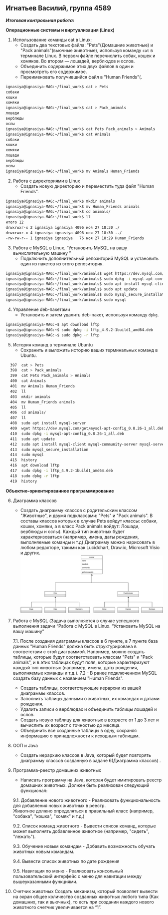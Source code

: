 ## Игнатьев Василий, группа 4589

***Итоговая контрольная работа:***

**Операционные системы и виртуализация (Linux)**

1. Использование команды cat в Linux:
   - Создать два текстовых файла: "Pets"(Домашние животные) и "Pack animals"(вьючные животные), используя команду `cat` в терминале Linux. В первом файле перечислить собак, кошек и хомяков. Во втором — лошадей, верблюдов и ослов.
   - Объединить содержимое этих двух файлов в один и просмотреть его содержимое.
   - Переименовать получившийся файл в "Human Friends"(.
````bash
ignasiya@ignasiya-MAG:~/final_work$ cat > Pets
собаки
кошки
хомяки
ignasiya@ignasiya-MAG:~/final_work$ cat > Pack_animals
лошади
верблюды
ослы
ignasiya@ignasiya-MAG:~/final_work$ cat Pets Pack_animals > Animals
ignasiya@ignasiya-MAG:~/final_work$ cat Animals
собаки
кошки
хомяки
лошади
верблюды
ослы
ignasiya@ignasiya-MAG:~/final_work$ mv Animals Human_Friends
````
2. Работа с директориями в Linux
   - Создать новую директорию и переместить туда файл "Human Friends".
````bash
ignasiya@ignasiya-MAG:~/final_work$ mkdir animals
ignasiya@ignasiya-MAG:~/final_work$ mv Human_Friends animals
ignasiya@ignasiya-MAG:~/final_work$ cd animals/
ignasiya@ignasiya-MAG:~/final_work$ ll
итого 12
drwxrwxr-x 2 ignasiya ignasiya 4096 ноя 27 18:30 ./
drwxrwxr-x 4 ignasiya ignasiya 4096 ноя 27 18:30 ../
-rw-rw-r-- 1 ignasiya ignasiya   76 ноя 27 18:29 Human_Friends
````
3. Работа с MySQL в Linux. “Установить MySQL на вашу вычислительную машину ”
   - Подключить дополнительный репозиторий MySQL и установить один из пакетов из этого репозитория.
````bash
ignasiya@ignasiya-MAG:~/final_work/animals$ wget https://dev.mysql.com/get/mysql-apt-config_0.8.26-1_all.deb
ignasiya@ignasiya-MAG:~/final_work/animals$ sudo dpkg -i mysql-apt-config_0.8.26-1_all.deb
ignasiya@ignasiya-MAG:~/final_work/animals$ sudo apt install mysql-client mysql-community-server mysql-server
ignasiya@ignasiya-MAG:~/final_work/animals$ sudo apt update
ignasiya@ignasiya-MAG:~/final_work/animals$ sudo mysql_secure_installation
ignasiya@ignasiya-MAG:~/final_work/animals$ sudo mysql
````
4. Управление deb-пакетами
   - Установить и затем удалить deb-пакет, используя команду `dpkg`.
````bash
ignasiya@ignasiya-MAG:~$ apt download lftp
ignasiya@ignasiya-MAG:~$ sudo dpkg -i lftp_4.9.2-1build1_amd64.deb
ignasiya@ignasiya-MAG:~$ sudo dpkg -r lftp
````
5. История команд в терминале Ubuntu
   - Сохранить и выложить историю ваших терминальных команд в Ubuntu.
````bash
  397  cat > Pets
  398  cat > Pack_animals
  399  cat Pets Pack_animals > Animals
  400  cat Animals 
  401  mv Animals Human_Friends
  402  ll
  403  mkdir animals
  404  mv Human_Friends animals
  405  ll
  406  cd animals/
  407  ll
  408  sudo apt install mysql-server
  409  wget https://dev.mysql.com/get/mysql-apt-config_0.8.26-1_all.deb
  410  sudo dpkg -i mysql-apt-config_0.8.26-1_all.deb
  411  sudo apt update
  412  sudo apt install mysql-client mysql-community-server mysql-server
  413  sudo mysql_secure_installation
  414  sudo mysql
  415  history
  416  apt download lftp
  417  sudo dpkg -i lftp_4.9.2-1build1_amd64.deb
  418  sudo dpkg -r lftp
  419  history 
````

**Объектно-ориентированное программирование** 

6. Диаграмма классов
   - Создать диаграмму классов с родительским классом "Животные", и двумя подклассами: "Pets" и "Pack animals".
В составы классов которых в случае Pets войдут классы: собаки, кошки, хомяки, а в класс Pack animals войдут: Лошади, верблюды и ослы).
Каждый тип животных будет характеризоваться (например, имена, даты рождения, выполняемые команды и т.д)
Диаграмму можно нарисовать в любом редакторе, такими как Lucidchart, Draw.io, Microsoft Visio и других.
![Диаграмма](img/diagram.drawio.png)

7. Работа с MySQL (Задача выполняется в случае успешного выполнения задачи “Работа с MySQL в Linux. “Установить MySQL на вашу машину”

   7.1. После создания диаграммы классов в 6 пункте, в 7 пункте база данных "Human Friends" должна быть структурирована в соответствии с этой диаграммой. Например, можно создать таблицы, которые будут соответствовать классам "Pets" и "Pack animals", и в этих таблицах будут поля, которые характеризуют каждый тип животных (например, имена, даты рождения, выполняемые команды и т.д.). 
   7.2   - В ранее подключенном MySQL создать базу данных с названием "Human Friends".
   - Создать таблицы, соответствующие иерархии из вашей диаграммы классов.
   - Заполнить таблицы данными о животных, их командах и датами рождения.
   - Удалить записи о верблюдах и объединить таблицы лошадей и ослов.
   - Создать новую таблицу для животных в возрасте от 1 до 3 лет и вычислить их возраст с точностью до месяца.
   - Объединить все созданные таблицы в одну, сохраняя информацию о принадлежности к исходным таблицам.

8. ООП и Java
   - Создать иерархию классов в Java, который будет повторять диаграмму классов созданную в задаче 6(Диаграмма классов) .

9. Программа-реестр домашних животных
    - Написать программу на Java, которая будет имитировать реестр домашних животных. 
Должен быть реализован следующий функционал:
    
   9.1. Добавление нового животного
        - Реализовать функциональность для добавления новых животных в реестр.       
 Животное должно определяться в правильный класс (например, "собака", "кошка", "хомяк" и т.д.)
        
   9.2. Список команд животного
        - Вывести список команд, которые может выполнять добавленное животное (например, "сидеть", "лежать").
        
   9.3. Обучение новым командам
        - Добавить возможность обучать животных новым командам.

   9.4. Вывести список животных по дате рождения

   9.5. Навигация по меню
        - Реализовать консольный пользовательский интерфейс с меню для навигации между вышеуказанными функциями.
        
10. Счетчик животных
Создать механизм, который позволяет вывести на экран общее количество созданных животных любого типа (Как домашних, так и вьючных), то есть при создании каждого нового животного счетчик увеличивается на “1”. 
  
